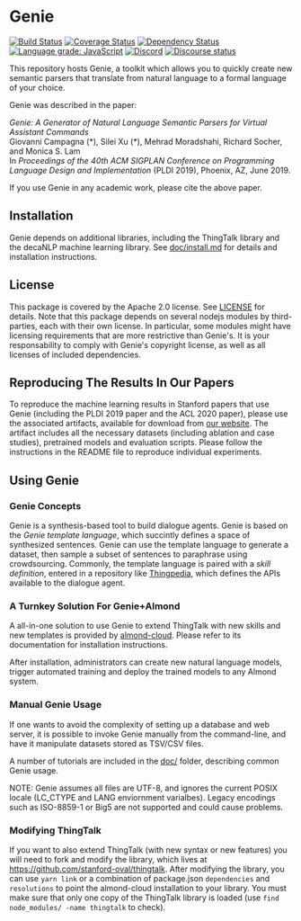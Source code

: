 # Genie

[![Build Status](https://travis-ci.com/stanford-oval/genie-toolkit.svg?branch=master)](https://travis-ci.com/stanford-oval/genie-toolkit) [![Coverage Status](https://coveralls.io/repos/github/stanford-oval/genie-toolkit/badge.svg?branch=master)](https://coveralls.io/github/stanford-oval/genie-toolkit?branch=master) [![Dependency Status](https://david-dm.org/stanford-oval/genie-toolkit/status.svg)](https://david-dm.org/stanford-oval/genie-toolkit) [![Language grade: JavaScript](https://img.shields.io/lgtm/grade/javascript/g/stanford-oval/genie-toolkit.svg?logo=lgtm&logoWidth=18)](https://lgtm.com/projects/g/stanford-oval/genie-toolkit/context:javascript) [![Discord](https://img.shields.io/discord/642041264208085014)](https://discord.gg/anthtR4) [![Discourse status](https://img.shields.io/discourse/https/community.almond.stanford.edu/status.svg)](https://community.almond.stanford.edu)

This repository hosts Genie, a toolkit which allows you to quickly create new semantic
parsers that translate from natural language to a formal language of your choice.

Genie was described in the paper:

_Genie: A Generator of Natural Language Semantic Parsers for Virtual Assistant Commands_  
Giovanni Campagna (\*), Silei Xu (\*), Mehrad Moradshahi, Richard Socher, and Monica S. Lam  
In _Proceedings of the 40th ACM SIGPLAN Conference on Programming Language Design and Implementation_ (PLDI 2019), Phoenix, AZ, June 2019.

If you use Genie in any academic work, please cite the above paper.

## Installation

Genie depends on additional libraries, including the ThingTalk library and the decaNLP machine learning library.
See [doc/install.md](doc/install.md) for details and installation instructions.

## License

This package is covered by the Apache 2.0 license. See [LICENSE](LICENSE) for details.
Note that this package depends on several nodejs modules by third-parties, each with
their own license. In particular, some modules might have licensing requirements that
are more restrictive than Genie's. It is your responsability to comply with Genie's
copyright license, as well as all licenses of included dependencies.

## Reproducing The Results In Our Papers

To reproduce the machine learning results in Stanford papers that use Genie (including
the PLDI 2019 paper and the ACL 2020 paper), please use the
associated artifacts, available for download from [our website](https://oval.cs.stanford.edu/releases/#section-datasets).
The artifact includes all the necessary datasets (including ablation and case studies), pretrained models
and evaluation scripts. Please follow the instructions in the README file to reproduce individual experiments. 

## Using Genie

### Genie Concepts

Genie is a synthesis-based tool to build dialogue agents. Genie is based on the
_Genie template language_, which succintly defines a space of synthesized sentences.
Genie can use the template language to generate a dataset, then sample a subset of
sentences to paraphrase using crowdsourcing. Commonly, the template language is
paired with a _skill definition_, entered in a repository like [Thingpedia](https://thingpedia.stanford.edu),
which defines the APIs available to the dialogue agent.

### A Turnkey Solution For Genie+Almond

A all-in-one solution to use Genie to extend ThingTalk with new skills and new templates
is provided by [almond-cloud](https://github.com/stanford-oval/almond-cloud).
Please refer to its documentation for installation instructions.

After installation, administrators can create new natural language models,
trigger automated training and deploy the trained models to any Almond system.

### Manual Genie Usage

If one wants to avoid the complexity of setting up a database and web server, it
is possible to invoke Genie manually from the command-line, and have it manipulate
datasets stored as TSV/CSV files.

A number of tutorials are included in the [doc/](doc/index.md) folder, describing
common Genie usage.

NOTE: Genie assumes all files are UTF-8, and ignores the current POSIX locale (LC_CTYPE and LANG
enviornment varialbes). Legacy encodings such as ISO-8859-1 or Big5 are not supported and could
cause problems.

### Modifying ThingTalk

If you want to also extend ThingTalk (with new syntax or new features) you will need to
fork and modify the library, which lives at <https://github.com/stanford-oval/thingtalk>.
After modifying the library, you can use `yarn link` or a combination of package.json `dependencies`
and `resolutions` to point the almond-cloud installation to your library. You must make sure
that only one copy of the ThingTalk library is loaded (use `find node_modules/ -name thingtalk` to check).
